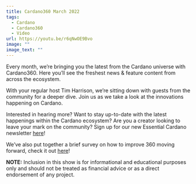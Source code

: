 ```yaml
---
title: Cardano360 March 2022
tags:
  - Cardano
  - Cardano360
  - Video
url: https://youtu.be/r6qNwOE9Bvo
image: ""
image_text: ""
---
```


Every month, we’re bringing you the latest from the Cardano universe with Cardano360. Here you’ll see the freshest news & feature content from across the ecosystem.

With your regular host Tim Harrison, we’re sitting down with guests from the community for a deeper dive. Join us as we take a look at the innovations happening on Cardano.

Interested in hearing more? Want to stay up-to-date with the latest happenings within the Cardano ecosystem? Are you a creator looking to leave your mark on the community? Sign up for our new Essential Cardano newsletter [here](https://mailchi.mp/iohk/creators)!

We’ve also put together a brief survey on how to improve 360 moving forward, check it out [here](https://www.youtube.com/redirect?event=video_description&redir_token=QUFFLUhqazdvYTMzSDMxMTdERmxLSks0cGpLTF83cW00d3xBQ3Jtc0tuel84azZhWjBIVVJ0T0tEU1p0aW1rLUwzRHhqcXYzYmdjNFRob01ES0VQYXRUZFdSSkZLTE0wYmdFTi1BVk5HQzJZUTc5S2ppVU9Kd3hyTGJQUjl0bmFOWURvSnBCVFJvOG5vMUNCMDFhQ2VOMldrcw&q=https%3A%2F%2Finput-output.typeform.com%2Fto%2FiDsz3cSa&v=r6qNwOE9Bvo)!

**NOTE:** Inclusion in this show is for informational and educational purposes only and should not be treated as financial advice or as a direct endorsement of any project.
